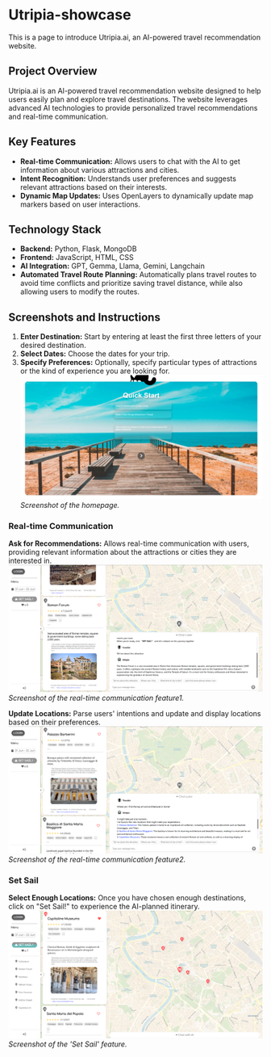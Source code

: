 # Utripia-showcase

This is a page to introduce Utripia.ai, an AI-powered travel recommendation website.

## Project Overview
Utripia.ai is an AI-powered travel recommendation website designed to help users easily plan and explore travel destinations. The website leverages advanced AI technologies to provide personalized travel recommendations and real-time communication.

## Key Features
- **Real-time Communication:** Allows users to chat with the AI to get information about various attractions and cities.
- **Intent Recognition:** Understands user preferences and suggests relevant attractions based on their interests.
- **Dynamic Map Updates:** Uses OpenLayers to dynamically update map markers based on user interactions.

## Technology Stack
- **Backend:** Python, Flask, MongoDB
- **Frontend:** JavaScript, HTML, CSS
- **AI Integration:** GPT, Gemma, Llama, Gemini, Langchain
- **Automated Travel Route Planning:** Automatically plans travel routes to avoid time conflicts and prioritize saving travel distance, while also allowing users to modify the routes.

## Screenshots and Instructions
1. **Enter Destination:** Start by entering at least the first three letters of your desired destination.
2. **Select Dates:** Choose the dates for your trip.
3. **Specify Preferences:** Optionally, specify particular types of attractions or the kind of experience you are looking for.
![Homepage](imgs/homepage1.png)
*Screenshot of the homepage.*


### Real-time Communication
**Ask for Recommendations:** Allows real-time communication with users, providing relevant information about the attractions or cities they are interested in.
![Chat](imgs/chat.png)
*Screenshot of the real-time communication feature1.*


**Update Locations:** Parse users' intentions and update and display locations based on their preferences.
![Chat](imgs/chat2.png)
*Screenshot of the real-time communication feature2.*

### Set Sail
**Select Enough Locations:** Once you have chosen enough destinations, click on "Set Sail!" to experience the AI-planned itinerary.
![Set Sail](imgs/set_sail.png)
*Screenshot of the 'Set Sail' feature.*


